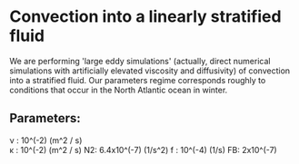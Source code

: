 # Convection into a linearly stratified fluid

We are performing 'large eddy simulations' (actually, direct numerical 
simulations with artificially elevated viscosity and diffusivity)
of convection into a stratified fluid. 
Our parameters regime corresponds roughly to conditions that
occur in the North Atlantic ocean in winter.

## Parameters:

ν : 10^(-2)       (m^2 / s)  
κ : 10^(-2)       (m^2 / s)
N2: 6.4x10^(-7)   (1/s^2)
f : 10^(-4)       (1/s)
FB: 2x10^(-7)     
